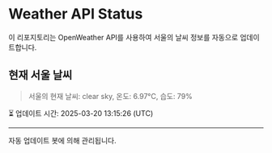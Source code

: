 
# Weather API Status

이 리포지토리는 OpenWeather API를 사용하여 서울의 날씨 정보를 자동으로 업데이트합니다.

## 현재 서울 날씨
> 서울의 현재 날씨: clear sky, 온도: 6.97°C, 습도: 79%

⏳ 업데이트 시간: 2025-03-20 13:15:26 (UTC)

---
자동 업데이트 봇에 의해 관리됩니다.
